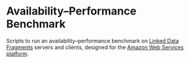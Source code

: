 # Availability–Performance Benchmark

Scripts to run an availability–performance benchmark on
[Linked Data Fragments](http://linkeddatafragments.org/) servers and clients,
designed for the [Amazon Web Services platform](https://aws.amazon.com/).
